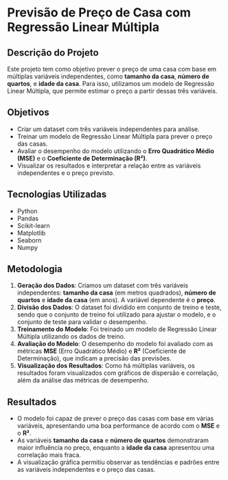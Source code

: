 # Previsão de Preço de Casa com Regressão Linear Múltipla

## Descrição do Projeto

Este projeto tem como objetivo prever o preço de uma casa com base em múltiplas variáveis independentes, como **tamanho da casa**, **número de quartos**, e **idade da casa**. Para isso, utilizamos um modelo de Regressão Linear Múltipla, que permite estimar o preço a partir dessas três variáveis.

## Objetivos
- Criar um dataset com três variáveis independentes para análise.
- Treinar um modelo de Regressão Linear Múltipla para prever o preço das casas.
- Avaliar o desempenho do modelo utilizando o **Erro Quadrático Médio (MSE)** e o **Coeficiente de Determinação (R²)**.
- Visualizar os resultados e interpretar a relação entre as variáveis independentes e o preço previsto.

## Tecnologias Utilizadas
- Python
- Pandas
- Scikit-learn
- Matplotlib
- Seaborn
- Numpy

## Metodologia

1. **Geração dos Dados**: Criamos um dataset com três variáveis independentes: **tamanho da casa** (em metros quadrados), **número de quartos** e **idade da casa** (em anos). A variável dependente é o **preço**.
2. **Divisão dos Dados**: O dataset foi dividido em conjunto de treino e teste, sendo que o conjunto de treino foi utilizado para ajustar o modelo, e o conjunto de teste para validar o desempenho.
3. **Treinamento do Modelo**: Foi treinado um modelo de Regressão Linear Múltipla utilizando os dados de treino.
4. **Avaliação do Modelo**: O desempenho do modelo foi avaliado com as métricas **MSE** (Erro Quadrático Médio) e **R²** (Coeficiente de Determinação), que indicam a precisão das previsões.
5. **Visualização dos Resultados**: Como há múltiplas variáveis, os resultados foram visualizados com gráficos de dispersão e correlação, além da análise das métricas de desempenho.

## Resultados

- O modelo foi capaz de prever o preço das casas com base em várias variáveis, apresentando uma boa performance de acordo com o **MSE** e o **R²**.
- As variáveis **tamanho da casa** e **número de quartos** demonstraram maior influência no preço, enquanto a **idade da casa** apresentou uma correlação mais fraca.
- A visualização gráfica permitiu observar as tendências e padrões entre as variáveis independentes e o preço das casas.
